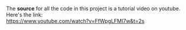 The **source** for all the code in this project is a tutorial video on youtube. Here's the link:  
https://www.youtube.com/watch?v=FfWpgLFMI7w&t=2s
